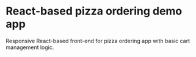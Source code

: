 # React-based pizza ordering demo app

Responsive React-based front-end for pizza ordering app with basic cart management logic.

